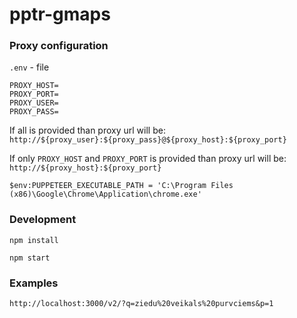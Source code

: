 # pptr-gmaps

### Proxy configuration 

`.env` - file 

```
PROXY_HOST=
PROXY_PORT=
PROXY_USER=
PROXY_PASS=
```

If all is provided than proxy url will be:
`http://${proxy_user}:${proxy_pass}@${proxy_host}:${proxy_port}`

If only `PROXY_HOST` and `PROXY_PORT` is provided than proxy url will be:
`http://${proxy_host}:${proxy_port}`

`$env:PUPPETEER_EXECUTABLE_PATH = 'C:\Program Files (x86)\Google\Chrome\Application\chrome.exe'`

### Development

`npm install`

`npm start`

### Examples 

`http://localhost:3000/v2/?q=ziedu%20veikals%20purvciems&p=1`